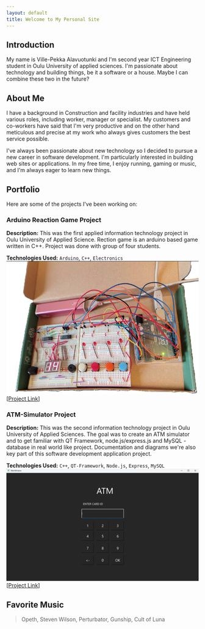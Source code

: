 ```yaml
---
layout: default
title: Welcome to My Personal Site
---
```

## Introduction
My name is Ville-Pekka Alavuotunki and I'm second year ICT Engineering student in Oulu University of applied sciences. 
I'm passionate about technology and building things, be it a software or a house. Maybe I can combine these two in the future?

## About Me
I have a background in Construction and facility industries and have held various roles, including worker, manager or specialist. My customers and co-workers have said that I'm very productive and on the other hand meticulous and precise at my work who always gives customers the best service possible.  

I've always been passionate about new technology so I decided to pursue a new career in software development. I'm particularly interested in building web sites or applications. In my free time, I enjoy running, gaming or music, and I'm always eager to learn new things.

## Portfolio
Here are some of the projects I've been working on:

### Arduino Reaction Game Project
**Description:** This was the first applied information technology project in Oulu University of Applied Science. Rection game is an arduino based game written in C++. Project was done with group of four students.

**Technologies Used:** `Arduino`, `C++`, `Electronics`
![Project Screenshot](images/arduino-spede.png)
[[Project Link](https://github.com/alavuvi/Arduino-ReactionGame)]

### ATM-Simulator Project
**Description:** This was the second information technology project in Oulu University of Applied Sciences. The goal was to create an ATM simulator and to get familiar with QT Framework, node.js/express.js and MySQL -database in real world like project. Documentation and diagrams we're also key part of this software development application project.

**Technologies Used:** `C++`, `QT-Framework`, `Node.js`, `Express`, `MySQL`
![Project Screenshot](images/atm-simulator.png)
[[Project Link](https://github.com/alavuvi/atm-simulator-project)]

## Favorite Music
> Opeth, Steven Wilson, Perturbator, Gunship, Cult of Luna